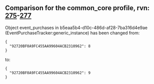## Comparison for the common_core profile, rvn: [275](https://github.com/PRO100KatYT/FortniteProfileRevisions/tree/main/profiles/common_core/275%20common_core.json)-[277](https://github.com/PRO100KatYT/FortniteProfileRevisions/tree/main/profiles/common_core/277%20common_core.json)

Object event_purchases in b5eaa5b4-d10c-486d-af28-7ba316d4e9ae (EventPurchaseTracker:generic_instance) has been changed from:

```
{
  "92720BF0A9FC455AA99604ACB2310962": 8
}
```

to:

```
{
  "92720BF0A9FC455AA99604ACB2310962": 9
}
```

<br><br>
